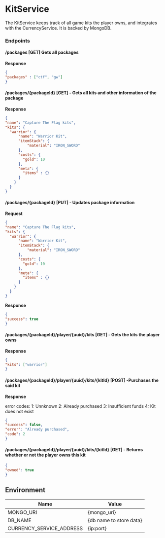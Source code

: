 # KitService
The KitService keeps track of all game kits the player owns, and integrates with the CurrencyService. It is backed by MongoDB.

### Endpoints
#### /packages [GET] Gets all packages

**Response**
```json
{
"packages" : ["ctf", "gw"]
}
```

#### /packages/{packageId} [GET] - Gets all kits and other information of the package

**Response**
```json
{
"name": "Capture The Flag kits",
"kits": {
  "warrior": {
      "name": "Warrior Kit",
      "itemStack": {
          "material": "IRON_SWORD"
      },
      "costs": {
        "gold": 10
      },
      "meta": {
        "items" : {}
      }
    }
  }
}
```

#### /packages/{packageId} [PUT] - Updates package information

**Request**
```json
{
"name": "Capture The Flag kits",
"kits": {
  "warrior": {
      "name": "Warrior Kit",
      "itemStack": {
          "material": "IRON_SWORD"
      },
      "costs": {
        "gold": 10
      },
      "meta": {
        "items" : {}
      }
    }
  }
}
```

**Response**
```json
{
"success": true
}
```

#### /packages/{packageId}/player/{uuid}/kits [GET] - Gets the kits the player owns

**Response**
```json
{
"kits": ["warrior"]
}
```

#### /packages/{packageId}/player/{uuid}/kits/{kitId} [POST] -Purchases the said kit

**Response**

error codes:
1: Unnknown
2: Already purchased
3: Insufficient funds
4: Kit does not exist
```json
{
"success": false,
"error": "Already purchased",
"code": 2
}
```

#### /packages/{packageId}/player/{uuid}/kits/{kitId} [GET] - Returns whether or not the player owns this kit
```json
{
"owned": true
}
```


## Environment
| Name | Value |
| --------- | --- |
| MONGO_URI | {mongo_uri} |
| DB_NAME | {db name to store data} |
| CURRENCY_SERVICE_ADDRESS | {ip:port} |
